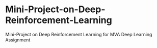 # Mini-Project-on-Deep-Reinforcement-Learning
Mini-Project on Deep Reinforcement Learning for MVA Deep Learning Assignment

